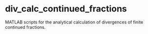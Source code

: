 # div_calc_continued_fractions
MATLAB scripts for the analytical calculation of divergences of finite continued fractions. 
